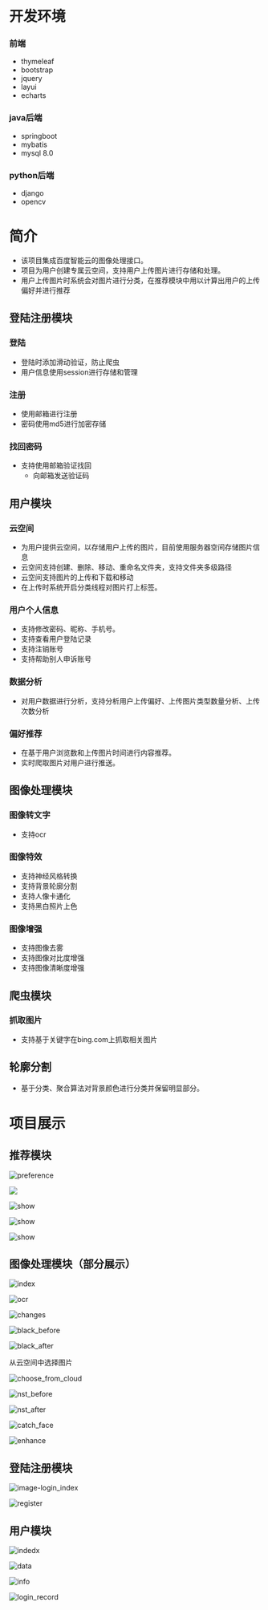 # 开发环境

### 前端

- thymeleaf
- bootstrap
- jquery
- layui
- echarts



### java后端

- springboot
- mybatis
- mysql 8.0



### python后端

- django
- opencv





# 简介

- 该项目集成百度智能云的图像处理接口。
- 项目为用户创建专属云空间，支持用户上传图片进行存储和处理。
- 用户上传图片时系统会对图片进行分类，在推荐模块中用以计算出用户的上传偏好并进行推荐

## 登陆注册模块

### 登陆

- 登陆时添加滑动验证，防止爬虫
- 用户信息使用session进行存储和管理

### 注册

- 使用邮箱进行注册
- 密码使用md5进行加密存储



### 找回密码

- 支持使用邮箱验证找回
  - 向邮箱发送验证码



## 用户模块

### 云空间

- 为用户提供云空间，以存储用户上传的图片，目前使用服务器空间存储图片信息
- 云空间支持创建、删除、移动、重命名文件夹，支持文件夹多级路径
- 云空间支持图片的上传和下载和移动
- 在上传时系统开启分类线程对图片打上标签。



### 用户个人信息

- 支持修改密码、昵称、手机号。
- 支持查看用户登陆记录
- 支持注销账号
- 支持帮助别人申诉账号



### 数据分析

- 对用户数据进行分析，支持分析用户上传偏好、上传图片类型数量分析、上传次数分析



### 偏好推荐

- 在基于用户浏览数和上传图片时间进行内容推荐。
- 实时爬取图片对用户进行推送。



## 图像处理模块

### 图像转文字

- 支持ocr



### 图像特效

- 支持神经风格转换
- 支持背景轮廓分割
- 支持人像卡通化
- 支持黑白照片上色



### 图像增强

- 支持图像去雾
- 支持图像对比度增强
- 支持图像清晰度增强



## 爬虫模块

### 抓取图片

- 支持基于关键字在bing.com上抓取相关图片



## 轮廓分割

- 基于分类、聚合算法对背景颜色进行分类并保留明显部分。





#  项目展示



## 推荐模块

![preference](./intro/recommand/analyze.png)

<img src="/intro/recommand/analyze.png"></img>

![show](\intro\recommand\show.png)

![show](\intro\recommand\show2.png)

![show](\intro\recommand\show3.png)





## 图像处理模块（部分展示）

![index](\intro\image_process\index.png)

![ocr](\intro\image_process\ocr.png)

![changes](\intro\image_process\changes.png)

![black_before](\intro\image_process\black_before.png)

![black_after](\intro\image_process\black_after.png)

从云空间中选择图片

![choose_from_cloud](\intro\image_process\choose_from_cloud.png)

![nst_before](\intro\image_process\nst_before.png)

![nst_after](\intro\image_process\nst_after.png)

![catch_face](\intro\image_process\catch_face.png)

![enhance](\intro\image_process\enhance.png)

## 登陆注册模块

![image-login_index](\intro\login_index.png)



![register](\intro\register.png)



## 用户模块

![indedx](intro\user_space\index.png)

![data](intro\user_space\data.png)

![info](intro\user_space\info.png)

![login_record](intro\user_space\login_record.png)